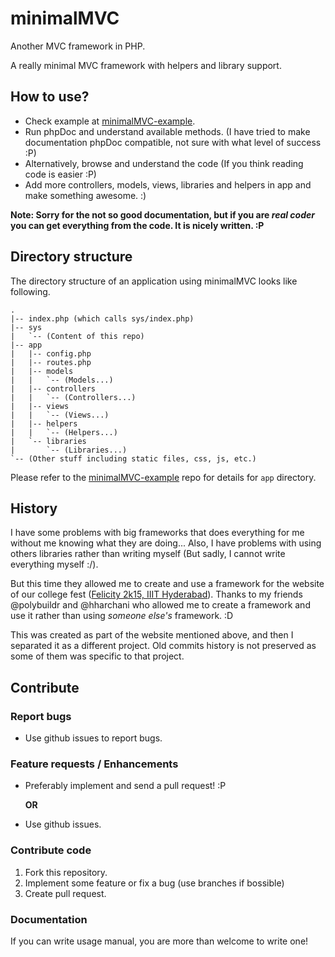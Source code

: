 minimalMVC
==========

Another MVC framework in PHP.

A really minimal MVC framework with helpers and library support.

How to use?
-----------

- Check example at [minimalMVC-example](https://github.com/nisargjhaveri/minimalMVC-example).
- Run phpDoc and understand available methods. (I have tried to make documentation phpDoc compatible, not sure with what level of success :P)
- Alternatively, browse and understand the code (If you think reading code is easier :P)
- Add more controllers, models, views, libraries and helpers in app and make something awesome. :)

**Note: Sorry for the not so good documentation, but if you are *real coder* you can get everything from the code. It is nicely written. :P**

Directory structure
-------------------

The directory structure of an application using minimalMVC looks like following.
```
.
|-- index.php (which calls sys/index.php)
|-- sys
|   `-- (Content of this repo)
|-- app
|   |-- config.php
|   |-- routes.php
|   |-- models
|   |   `-- (Models...)
|   |-- controllers
|   |   `-- (Controllers...)
|   |-- views
|   |   `-- (Views...)
|   |-- helpers
|   |   `-- (Helpers...)
|   `-- libraries
|       `-- (Libraries...)
`-- (Other stuff including static files, css, js, etc.)
```

Please refer to the [minimalMVC-example](https://github.com/nisargjhaveri/minimalMVC-example) repo for details for `app` directory.

History
--------

I have some problems with big frameworks that does everything for me without me knowing what they are doing... Also, I have problems with using others libraries rather than writing myself (But sadly, I cannot write everything myself :/).

But this time they allowed me to create and use a framework for the website of our college fest ([Felicity 2k15, IIIT Hyderabad](http://felicity.iiit.ac.in/)). Thanks to my friends @polybuildr and @hharchani who allowed me to create a framework and use it rather than using *someone else's* framework. :D

This was created as part of the website mentioned above, and then I separated it as a different project. Old commits history is not preserved as some of them was specific to that project.

Contribute
----------

### Report bugs
- Use github issues to report bugs.

### Feature requests / Enhancements
- Preferably implement and send a pull request! :P

    **OR**

- Use github issues.

### Contribute code
1. Fork this repository.
2. Implement some feature or fix a bug (use branches if bossible)
3. Create pull request.

### Documentation

If you can write usage manual, you are more than welcome to write one!
